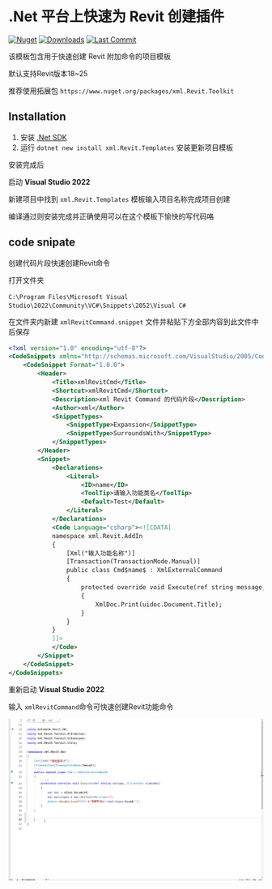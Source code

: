 # .Net 平台上快速为 Revit 创建插件

[![Nuget](https://img.shields.io/nuget/vpre/xml.Revit.Templates?style=for-the-badge)](https://www.nuget.org/packages/xml.Revit.Templates)
[![Downloads](https://img.shields.io/nuget/dt/xml.Revit.Templates?style=for-the-badge)](https://www.nuget.org/packages/xml.Revit.Templates)
[![Last Commit](https://img.shields.io/github/last-commit/ZedMoster/xml.Revit.Templates/dev?style=for-the-badge)](https://github.com/ZedMoster/xml.Revit.Templates/commits/main)


该模板包含用于快速创建 Revit 附加命令的项目模板

默认支持Revit版本18~25

推荐使用拓展包 `https://www.nuget.org/packages/xml.Revit.Toolkit`

## Installation

1. 安装 [.Net SDK](https://dotnet.microsoft.com/download)
2. 运行 `dotnet new install xml.Revit.Templates` 安装更新项目模板

安装完成后

启动 **Visual Studio 2022**

新建项目中找到 `xml.Revit.Templates` 模板输入项目名称完成项目创建

编译通过则安装完成并正确使用可以在这个模板下愉快的写代码咯

## code snipate

创建代码片段快速创建Revit命令

打开文件夹

`C:\Program Files\Microsoft Visual Studio\2022\Community\VC#\Snippets\2052\Visual C#`

在文件夹内新建 `xmlRevitCommand.snippet` 文件并粘贴下方全部内容到此文件中后保存

```xml
<?xml version="1.0" encoding="utf-8"?>
<CodeSnippets xmlns="http://schemas.microsoft.com/VisualStudio/2005/CodeSnippet">
	<CodeSnippet Format="1.0.0">
		<Header>
			<Title>xmlRevitCmd</Title>
			<Shortcut>xmlRevitCmd</Shortcut>
			<Description>xml Revit Command 的代码片段</Description>
			<Author>xml</Author>
			<SnippetTypes>
				<SnippetType>Expansion</SnippetType>
				<SnippetType>SurroundsWith</SnippetType>
			</SnippetTypes>
		</Header>
		<Snippet>
			<Declarations>
				<Literal>
					<ID>name</ID>
					<ToolTip>请输入功能类名</ToolTip>
					<Default>Test</Default>
				</Literal>
			</Declarations>
			<Code Language="csharp"><![CDATA[
			namespace xml.Revit.AddIn
			{
				[Xml("输入功能名称")]
				[Transaction(TransactionMode.Manual)]
				public class Cmd$name$ : XmlExternalCommand
				{
					protected override void Execute(ref string message, ElementSet elements)
					{
						XmlDoc.Print(uidoc.Document.Title);
					}
				}
			}
			]]>
			</Code>
		</Snippet>
	</CodeSnippet>
</CodeSnippets>

```

重新启动 **Visual Studio 2022**

输入 `xmlRevitCommand`命令可快速创建Revit功能命令

<p align="left">
    <picture>
        <source media="(prefers-color-scheme: dark)" width="750" srcset="https://raw.githubusercontent.com/ZedMoster/xml.Revit.Templates/main/assets/xmlRevitCommand.gif">
        <img alt="xmlRevitCommand" width="750" src="https://raw.githubusercontent.com/ZedMoster/xml.Revit.Templates/main/assets/xmlRevitCommand.gif">
    </picture>
</p>